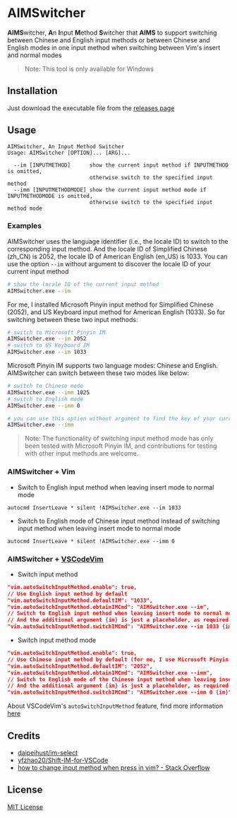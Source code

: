# **AIMS**witcher
**AIMS**witcher, **A**n **I**nput **M**ethod **S**witcher that **AIMS** to support switching between Chinese and English input methods or between Chinese and English modes in one input method when switching between Vim's insert and normal modes

> Note: This tool is only available for Windows

## Installation
Just download the executable file from the [releases page](https://github.com/A-23187/AIMSwitcher/releases/latest)

## Usage
```
AIMSwitcher, An Input Method Switcher
Usage: AIMSwitcher [OPTION]... [ARG]...

  --im [INPUTMETHOD]      show the current input method if INPUTMETHOD is omitted,
                          otherwise switch to the specified input method
  --imm [INPUTMETHODMODE] show the current input method mode if INPUTMETHODMODE is omitted,
                          otherwise switch to the specified input method mode
```

### Examples
AIMSwitcher uses the language identifier (i.e., the locale ID) to switch to the corresponding input method. And the locale ID of Simplified Chinese (zh_CN) is 2052, the locale ID of American English (en_US) is 1033. You can use the option `--im` without argument to discover the locale ID of your current input method
```sh
# show the locale ID of the current input method
AIMSwitcher.exe --im
```

For me, I installed Microsoft Pinyin input method for Simplified Chinese (2052), and US Keyboard input method for American English (1033). So for switching between these two input methods:
```sh
# switch to Microsoft Pinyin IM
AIMSwitcher.exe --im 2052
# switch to US Keyboard IM
AIMSwitcher.exe --im 1033
```

Microsoft Pinyin IM supports two language modes: Chinese and English. AIMSwitcher can switch between these two modes like below:
```sh
# switch to Chinese mode
AIMSwitcher.exe --imm 1025
# switch to English mode
AIMSwitcher.exe --imm 0

# you can use this option without argument to find the key of your current mode
AIMSwitcher.exe --imm
```
> Note: The functionality of switching input method mode has only been tested with Microsoft Pinyin IM, and contributions for testing with other input methods are welcome.

### AIMSwitcher + Vim
- Switch to English input method when leaving insert mode to normal mode
```vim
autocmd InsertLeave * silent !AIMSwitcher.exe --im 1033
```
- Switch to English mode of Chinese input method instead of switching input method when leaving insert mode to normal mode
```vim
autocmd InsertLeave * silent !AIMSwitcher.exe --imm 0
```

### AIMSwitcher + [VSCodeVim](https://github.com/VSCodeVim/Vim)
- Switch input method
```json
"vim.autoSwitchInputMethod.enable": true,
// Use English input method by default
"vim.autoSwitchInputMethod.defaultIM": "1033",
"vim.autoSwitchInputMethod.obtainIMCmd": "AIMSwitcher.exe --im",
// Switch to English input method when leaving insert mode to normal mode,
// And the additional argument {im} is just a placeholder, as required by VSCodeVim
"vim.autoSwitchInputMethod.switchIMCmd": "AIMSwitcher.exe --im 1033 {im}"
```
- Switch input method mode
```json
"vim.autoSwitchInputMethod.enable": true,
// Use Chinese input method by default (for me, I use Microsoft Pinyin IM)
"vim.autoSwitchInputMethod.defaultIM": "2052",
"vim.autoSwitchInputMethod.obtainIMCmd": "AIMSwitcher.exe --imm",
// Switch to English mode of the Chinese input method when leaving insert mode to normal mode,
// And the additional argument {im} is just a placeholder, as required by VSCodeVim
"vim.autoSwitchInputMethod.switchIMCmd": "AIMSwitcher.exe --imm 0 {im}"
```
About VSCodeVim's `autoSwitchInputMethod` feature, find more information [here](https://github.com/VSCodeVim/Vim#input-method)

## Credits
- [daipeihust/im-select](https://github.com/daipeihust/im-select)
- [yfzhao20/Shift-IM-for-VSCode](https://github.com/yfzhao20/Shift-IM-for-VSCode)
- [how to change input method when press <esc> in vim? - Stack Overflow](https://stackoverflow.com/a/71523260)

## License
[MIT License](https://github.com/A-23187/AIMSwitcher/blob/master/LICENSE)